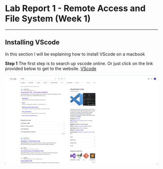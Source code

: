 # Lab Report 1 - Remote Access and File System (Week 1)
---

## Installing VScode
In this section I will be explaining how to install VScode on a macbook

**Step 1**
The first step is to search up vscode online. Or just click on the link provided below to get to the website.
[VScode](https://code.visualstudio.com/)

![VScode Google img](https://github.com/alinatp/cse15l-lab-reports/blob/main/images/VScode-Google.png)
